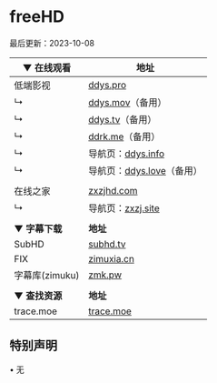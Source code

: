# freeHD

最后更新：2023-10-08



| ▼ **在线观看**    | **地址**                                            |
| ---------------- | --------------------------------------------------- |
| 低端影视          | [ddys.pro](https://ddys.pro/)                       |
| ↳                | [ddys.mov](https://ddys.mov/)（备用）                |
| ↳                | [ddys.tv](https://ddys.tv/)（备用）                  |
| ↳                | [ddrk.me](https://ddrk.me/)（备用）                  |
| ↳                | 导航页：[ddys.info](https://ddys.info/)              |
| ↳                | 导航页：[ddys.love](https://ddys.love/)（备用）       |
|                  |                                                     |
| 在线之家          | [zxzjhd.com](https://www.zxzjhd.com/)               |
| ↳                | 导航页：[zxzj.site](https://www.zxzj.site)           |
|                  |                                                     |
| ▼ **字幕下载**    | **地址**                                            |
| SubHD            | [subhd.tv](https://subhd.tv/)                       |
| FIX              | [zimuxia.cn](https://www.zimuxia.cn/)               |
| 字幕库(zimuku)    | [zmk.pw](https://zmk.pw/)                           |
|                  |                                                     |
| ▼ **查找资源**    | **地址**                                            |
| trace.moe        | [trace.moe](https://trace.moe/)                     |



## **特别声明**

• 无
